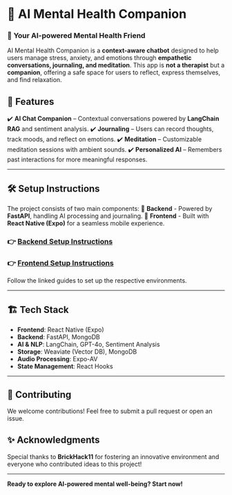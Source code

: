# 🧘 AI Mental Health Companion

### 🤖 **Your AI-powered Mental Health Friend**

AI Mental Health Companion is a **context-aware chatbot** designed to help users manage stress, anxiety, and emotions through **empathetic conversations, journaling, and meditation**.
This app is **not a therapist** but a **companion**, offering a safe space for users to reflect, express themselves, and find relaxation.

## 🚀 **Features**

✔️ **AI Chat Companion** – Contextual conversations powered by **LangChain RAG** and sentiment analysis.
✔️ **Journaling** – Users can record thoughts, track moods, and reflect on emotions.
✔️ **Meditation** – Customizable meditation sessions with ambient sounds.
✔️ **Personalized AI** – Remembers past interactions for more meaningful responses.

---

## 🛠 **Setup Instructions**

The project consists of two main components:
📌 **Backend** - Powered by **FastAPI**, handling AI processing and journaling.
📌 **Frontend** - Built with **React Native (Expo)** for a seamless mobile experience.

### 👉 [Backend Setup Instructions](./backend/README.md)

### 👉 [Frontend Setup Instructions](./frontend/README.md)

Follow the linked guides to set up the respective environments.

---

## 🏗 **Tech Stack**

- **Frontend**: React Native (Expo)
- **Backend**: FastAPI, MongoDB
- **AI & NLP**: LangChain, GPT-4o, Sentiment Analysis
- **Storage**: Weaviate (Vector DB), MongoDB
- **Audio Processing**: Expo-AV
- **State Management**: React Hooks

---

## 🤝 **Contributing**

We welcome contributions! Feel free to submit a pull request or open an issue.

## ✨ **Acknowledgments**

Special thanks to **BrickHack11** for fostering an innovative environment and everyone who contributed ideas to this project!

---

**Ready to explore AI-powered mental well-being? Start now!**
